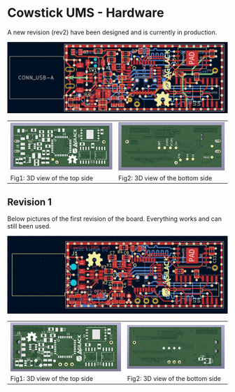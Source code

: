 Cowstick UMS - Hardware
=======================

A new revision (rev2) have been designed and is currently in production.

![PCB Routing](doc/pcb-routing.png)

<table>
<tr>
<td><img src="doc/kicad-3d-top.png"    alt="3D view (top side)"/></td>
<td><img src="doc/kicad-3d-bottom.png" alt="3D view (bottom side)"/></td>
</tr><tr>
<td>Fig1: 3D view of the top side</td>
<td>Fig2: 3D view of the bottom side</td>
</tr>
</table>

Revision 1
----------

Below pictures of the first revision of the board. Everything works and
can still been used.

![View of rev1 PCB routing](doc/rev1-routing.png)

<table>
<tr>
<td><img src="doc/rev1-3d-top.png"    alt="3D view (top side)"/></td>
<td><img src="doc/rev1-3d-bottom.png" alt="3D view (bottom side)"/></td>
</tr><tr>
<td>Fig1: 3D view of the top side</td>
<td>Fig2: 3D view of the bottom side</td>
</tr>
</table>
